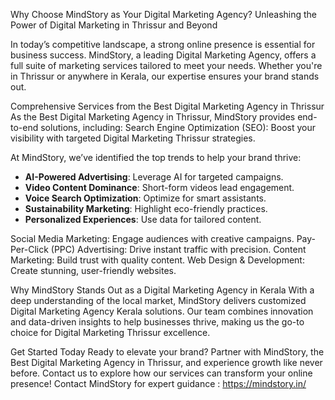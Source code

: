 Why Choose MindStory as Your Digital Marketing Agency?
Unleashing the Power of Digital Marketing in Thrissur and Beyond

In today’s competitive landscape, a strong online presence is essential for business success. MindStory, a leading Digital Marketing Agency, offers a full suite of marketing services tailored to meet your needs. Whether you're in Thrissur or anywhere in Kerala, our expertise ensures your brand stands out.

Comprehensive Services from the Best Digital Marketing Agency in Thrissur
As the Best Digital Marketing Agency in Thrissur, MindStory provides end-to-end solutions, including:
Search Engine Optimization (SEO): Boost your visibility with targeted Digital Marketing Thrissur strategies.

At MindStory, we’ve identified the top trends to help your brand thrive:

- **AI-Powered Advertising**: Leverage AI for targeted campaigns.
- **Video Content Dominance**: Short-form videos lead engagement.
- **Voice Search Optimization**: Optimize for smart assistants.
- **Sustainability Marketing**: Highlight eco-friendly practices.
- **Personalized Experiences**: Use data for tailored content.

Social Media Marketing: Engage audiences with creative campaigns.
Pay-Per-Click (PPC) Advertising: Drive instant traffic with precision.
Content Marketing: Build trust with quality content.
Web Design & Development: Create stunning, user-friendly websites.

Why MindStory Stands Out as a Digital Marketing Agency in Kerala
With a deep understanding of the local market, MindStory delivers customized Digital Marketing Agency Kerala solutions. Our team combines innovation and data-driven insights to help businesses thrive, making us the go-to choice for Digital Marketing Thrissur excellence.

Get Started Today
Ready to elevate your brand? Partner with MindStory, the Best Digital Marketing Agency in Thrissur, and experience growth like never before. Contact us to explore how our services can transform your online presence!
Contact MindStory for expert guidance : https://mindstory.in/
